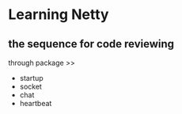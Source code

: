 # Learning Netty

## the sequence for code reviewing

through package >>

* startup
* socket
* chat
* heartbeat
